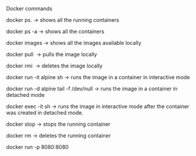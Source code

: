 Docker commands



docker ps.  -> shows all the running containers

docker ps -a -> shows all the containers

docker images -> shows all the images available locally

docker pull <image name:version> -> pulls the image locally

docker rmi <image name> -> deletes the image locally

docker run -it alpine sh -> runs the image in a container in interactive mode

docker run -d alpine tail -f /dev/null -> runs the image in a container in detached mode

docker exec -it <container-id-or-name> sh -> runs the image in interactive mode after the container was created in detached mode.

docker stop <container-id> -> stops the running container

docker rm <container-id> -> deletes the running container

docker run -p 8080:8080 <image-name>

